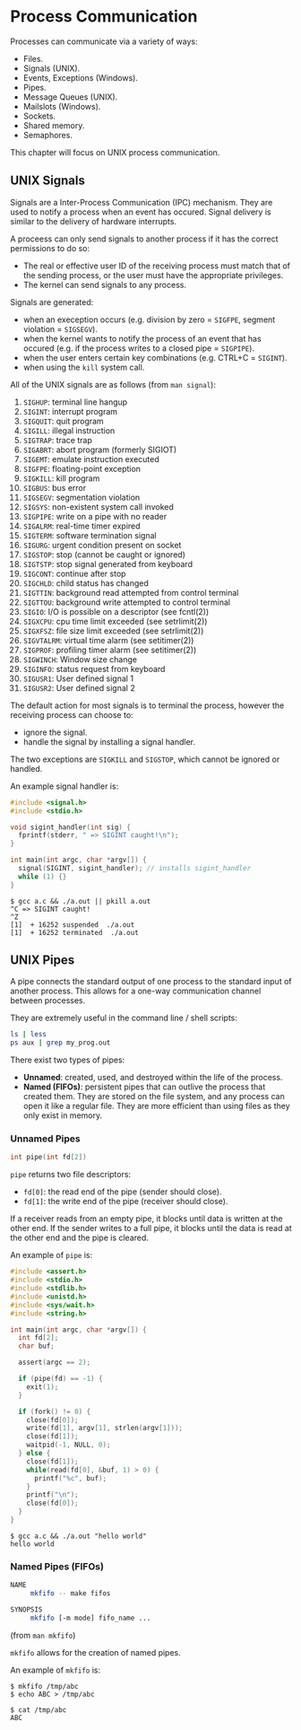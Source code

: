 # Process Communication

Processes can communicate via a variety of ways:

- Files.
- Signals (UNIX).
- Events, Exceptions (Windows).
- Pipes.
- Message Queues (UNIX).
- Mailslots (Windows).
- Sockets.
- Shared memory.
- Semaphores.

This chapter will focus on UNIX process communication.

## UNIX Signals

Signals are a Inter-Process Communication (IPC) mechanism. They are used to notify a process when an event has occured. Signal delivery is similar to the delivery of hardware interrupts.

A proceess can only send signals to another process if it has the correct permissions to do so:

- The real or effective user ID of the receiving process must match that of the sending process, or the user must have the appropriate privileges.
- The kernel can send signals to any process.

Signals are generated:

- when an exeception occurs (e.g. division by zero = `SIGFPE`, segment violation = `SIGSEGV`).
- when the kernel wants to notify the process of an event that has occured (e.g. if the process writes to a closed pipe = `SIGPIPE`).
- when the user enters certain key combinations (e.g. CTRL+C = `SIGINT`).
- when using the `kill` system call.

All of the UNIX signals are as follows (from `man signal`):

1.   `SIGHUP`:     terminal line hangup
2.   `SIGINT`:     interrupt program
3.   `SIGQUIT`:    quit program
4.   `SIGILL`:     illegal instruction
5.   `SIGTRAP`:    trace trap
6.   `SIGABRT`:    abort program (formerly SIGIOT)
7.   `SIGEMT`:     emulate instruction executed
8.   `SIGFPE`:     floating-point exception
9.   `SIGKILL`:    kill program
10.  `SIGBUS`:     bus error
11.  `SIGSEGV`:    segmentation violation
12.  `SIGSYS`:     non-existent system call invoked
13.  `SIGPIPE`:    write on a pipe with no reader
14.  `SIGALRM`:    real-time timer expired
15.  `SIGTERM`:    software termination signal
16.  `SIGURG`:     urgent condition present on socket
17.  `SIGSTOP`:    stop (cannot be caught or ignored)
18.  `SIGTSTP`:    stop signal generated from keyboard
19.  `SIGCONT`:    continue after stop
20.  `SIGCHLD`:    child status has changed
21.  `SIGTTIN`:    background read attempted from control terminal
22.  `SIGTTOU`:    background write attempted to control terminal
23.  `SIGIO`:      I/O is possible on a descriptor (see fcntl(2))
24.  `SIGXCPU`:    cpu time limit exceeded (see setrlimit(2))
25.  `SIGXFSZ`:    file size limit exceeded (see setrlimit(2))
26.  `SIGVTALRM`:  virtual time alarm (see setitimer(2))
27.  `SIGPROF`:    profiling timer alarm (see setitimer(2))
28.  `SIGWINCH`:   Window size change
29.  `SIGINFO`:    status request from keyboard
30.  `SIGUSR1`:    User defined signal 1
31.  `SIGUSR2`:    User defined signal 2

The default action for most signals is to terminal the process, however the receiving process can choose to:

- ignore the signal.
- handle the signal by installing a signal handler.

The two exceptions are `SIGKILL` and `SIGSTOP`, which cannot be ignored or handled.

An example signal handler is:

```c
#include <signal.h>
#include <stdio.h>

void sigint_handler(int sig) {
  fprintf(stderr, " => SIGINT caught!\n");
}

int main(int argc, char *argv[]) {
  signal(SIGINT, sigint_handler); // installs sigint_handler
  while (1) {}
}
```

```
$ gcc a.c && ./a.out || pkill a.out
^C => SIGINT caught!
^Z
[1]  + 16252 suspended  ./a.out
[1]  + 16252 terminated  ./a.out
```


## UNIX Pipes

A pipe connects the standard output of one process to the standard input of another process. This allows for a one-way communication channel between processes.

They are extremely useful in the command line / shell scripts:

```bash
ls | less
ps aux | grep my_prog.out
```

There exist two types of pipes:

- **Unnamed**: created, used, and destroyed within the life of the process.
- **Named (FIFOs)**: persistent pipes that can outlive the process that created them. They are stored on the file system, and any process can open it like a regular file. They are more efficient than using files as they only exist in memory.

### Unnamed Pipes

```c
int pipe(int fd[2])
```

`pipe` returns two file descriptors:

- `fd[0]`: the read end of the pipe (sender should close).
- `fd[1]`: the write end of the pipe (receiver should close).

If a receiver reads from an empty pipe, it blocks until data is written at the other end. If the sender writes to a full pipe, it blocks until the data is read at the other end and the pipe is cleared.

An example of `pipe` is:

```c
#include <assert.h>
#include <stdio.h>
#include <stdlib.h>
#include <unistd.h>
#include <sys/wait.h>
#include <string.h>

int main(int argc, char *argv[]) {
  int fd[2];
  char buf;

  assert(argc == 2);

  if (pipe(fd) == -1) {
    exit(1);
  }

  if (fork() != 0) {
    close(fd[0]);
    write(fd[1], argv[1], strlen(argv[1]));
    close(fd[1]);
    waitpid(-1, NULL, 0);
  } else {
    close(fd[1]);
    while(read(fd[0], &buf, 1) > 0) {
      printf("%c", buf);
    }
    printf("\n");
    close(fd[0]);
  }
}
```

```
$ gcc a.c && ./a.out "hello world"
hello world
```

### Named Pipes (FIFOs)

```bash
NAME
     mkfifo -- make fifos

SYNOPSIS
     mkfifo [-m mode] fifo_name ...
```

(from `man mkfifo`)

`mkfifo` allows for the creation of named pipes.

An example of `mkfifo` is:

```
$ mkfifo /tmp/abc
$ echo ABC > /tmp/abc
```

```
$ cat /tmp/abc
ABC
```
